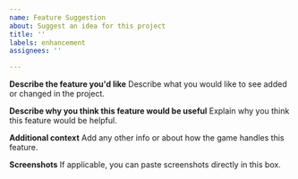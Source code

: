 ```yaml
---
name: Feature Suggestion
about: Suggest an idea for this project
title: ''
labels: enhancement
assignees: ''

---
```


**Describe the feature you'd like**
Describe what you would like to see added or changed in the project.

**Describe why you think this feature would be useful**
Explain why you think this feature would be helpful.

**Additional context**
Add any other info or about how the game handles this feature.

**Screenshots**
If applicable, you can paste screenshots directly in this box.
